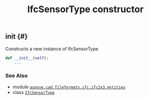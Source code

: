 ﻿---
title: IfcSensorType constructor
second_title: Aspose.CAD for Python via .NET API References
description: 
type: docs
weight: 10
url: /python-net/aspose.cad.fileformats.ifc.ifc2x3.entities/ifcsensortype/__init__/
is_root: false
---

## __init__ {#}

Constructs a new instance of IfcSensorType



```python
def __init__(self):
    ...
```





### See Also
* module [`aspose.cad.fileformats.ifc.ifc2x3.entities`](../../)
* class [`IfcSensorType`](/cad/python-net/aspose.cad.fileformats.ifc.ifc2x3.entities/ifcsensortype)
